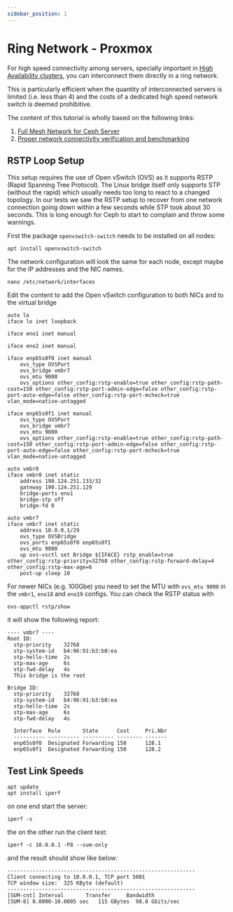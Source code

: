```yaml
---
sidebar_position: 1
---
```


# Ring Network - Proxmox

For high speed connectivity among servers, specially important in [High Availability clusters](/docs/6-members/7-highavailability/1-proxmoxceph.md), you can interconnect them directly in a ring network.

This is particularly efficient when the quantity of interconnected servers is limited (i.e. less than 4) and the costs of a dedicated high speed network switch is deemed prohibitive.

The content of this tutorial is wholly based on the following links:

1. [Full Mesh Network for Ceph Server](https://pve.proxmox.com/wiki/Full_Mesh_Network_for_Ceph_Server#RSTP_Loop_Setup)
2. [Proper network connectivity verification and benchmarking](https://medium.com/@krisiasty/proper-network-connectivity-verification-and-benchmarking-d9cfc6dde7bf)

## RSTP Loop Setup

This setup requires the use of Open vSwitch (OVS) as it supports RSTP (Rapid Spanning Tree Protocol). The Linux bridge itself only supports STP (without the rapid) which usually needs too long to react to a changed topology. In our tests we saw the RSTP setup to recover from one network connection going down within a few seconds while STP took about 30 seconds. This is long enough for Ceph to start to complain and throw some warnings.

First the package `openvswitch-switch` needs to be installed on all nodes:

```
apt install openvswitch-switch
```

The network configuration will look the same for each node, except maybe for the IP addresses and the NIC names.

``` shell
nano /etc/network/interfaces
```

Edit the content to add the Open vSwitch configuration to both NICs and to the virtual bridge 

```
auto lo
iface lo inet loopback

iface eno1 inet manual

iface eno2 inet manual

iface enp65s0f0 inet manual
    ovs_type OVSPort
    ovs_bridge vmbr7
    ovs_mtu 9000
    ovs_options other_config:rstp-enable=true other_config:rstp-path-cost=150 other_config:rstp-port-admin-edge=false other_config:rstp-port-auto-edge=false other_config:rstp-port-mcheck=true vlan_mode=native-untagged

iface enp65s0f1 inet manual
    ovs_type OVSPort
    ovs_bridge vmbr7
    ovs_mtu 9000
    ovs_options other_config:rstp-enable=true other_config:rstp-path-cost=150 other_config:rstp-port-admin-edge=false other_config:rstp-port-auto-edge=false other_config:rstp-port-mcheck=true vlan_mode=native-untagged

auto vmbr0
iface vmbr0 inet static
    address 190.124.251.133/32
    gateway 190.124.251.129
    bridge-ports eno1
    bridge-stp off
    bridge-fd 0

auto vmbr7
iface vmbr7 inet static
    address 10.0.0.1/29
    ovs_type OVSBridge
    ovs_ports enp65s0f0 enp65s0f1
    ovs_mtu 9000
    up ovs-vsctl set Bridge ${IFACE} rstp_enable=true other_config:rstp-priority=32768 other_config:rstp-forward-delay=4 other_config:rstp-max-age=6
    post-up sleep 10

```

For newer NICs (e.g. 100Gbe) you need to set the MTU with `ovs_mtu 9000` in the `vmbr1`, `eno18` and `eno19` configs. You can check the RSTP status with

``` shell
ovs-appctl rstp/show
```

it will show the following report:

```
---- vmbr7 ----
Root ID:
  stp-priority    32768
  stp-system-id   b4:96:91:b3:b0:ea
  stp-hello-time  2s
  stp-max-age     6s
  stp-fwd-delay   4s
  This bridge is the root

Bridge ID:
  stp-priority    32768
  stp-system-id   b4:96:91:b3:b0:ea
  stp-hello-time  2s
  stp-max-age     6s
  stp-fwd-delay   4s

  Interface  Role       State      Cost     Pri.Nbr
  ---------- ---------- ---------- -------- -------
  enp65s0f0  Designated Forwarding 150      128.1
  enp65s0f1  Designated Forwarding 150      128.2
```

## Test Link Speeds

```shell
apt update
apt install iperf
```

on one end start the server:

```shell
iperf -s
```

the on the other run the client test:

```shell
iperf -c 10.0.0.1 -P8 --sum-only
```

and the result should show like below:

```
------------------------------------------------------------
Client connecting to 10.0.0.1, TCP port 5001
TCP window size:  325 KByte (default)
------------------------------------------------------------
[SUM-cnt] Interval       Transfer     Bandwidth
[SUM-8] 0.0000-10.0005 sec   115 GBytes  98.8 Gbits/sec
```